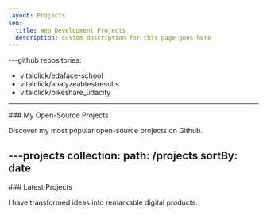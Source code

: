 ```yaml
---
layout: Projects
seo:
  title: Web Development Projects
  description: Custom description for this page goes here
---
```


---github
repositories:
  - vitalclick/edaface-school
  - vitalclick/analyzeabtestresults
  - vitalclick/bikeshare_udacity
---

<PageTitle>
  ### My Open-Source Projects
</PageTitle>

Discover my most popular open-source projects on Github.



---projects
collection:
  path: /projects
  sortBy: date
---

<PageTitle>
  ### Latest Projects
</PageTitle>

I have transformed ideas into remarkable digital products.
